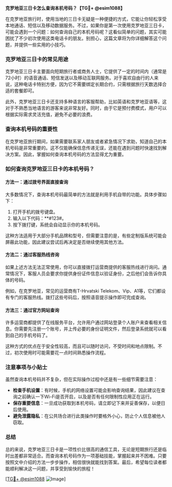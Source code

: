 **克罗地亚三日卡怎么查询本机号码？【TG💪+ @esim1088】**

在克罗地亚旅行时，使用当地的三日卡无疑是一种便捷的方式，它能让你轻松享受本地通话、短信以及移动数据服务。不过，如果你是第一次使用克罗地亚三日卡，可能会遇到一个问题：如何查询自己的本机号码呢？这看似简单的问题，其实可能困扰了不少初次使用这类电话卡的朋友。别担心，这篇文章将为你详细解答这个问题，并提供一些实用的小技巧。

### 克罗地亚三日卡的常见用途

克罗地亚三日卡主要面向短期旅行者或商务人士，它提供了一定的时间内（通常是72小时）的语音通话、短信发送以及移动互联网服务。对于喜欢自由行的人来说，这种电话卡特别方便，因为它不需要绑定长期合约，只需根据旅行天数选择合适的套餐即可。

此外，克罗地亚三日卡还支持多种语言的客服帮助，比如英语和克罗地亚语等，这对于不熟悉当地语言的游客来说非常友好。同时，由于它是预付费模式，用户可以根据实际需求灵活充值，避免不必要的浪费。

### 查询本机号码的重要性

在克罗地亚旅行期间，如果需要联系家人朋友或者紧急情况下求助，知道自己的本机号码是非常重要的。这不仅能确保信息传递无误，还能在遇到问题时快速找到解决方案。因此，掌握如何查询本机号码的方法显得尤为重要。

### 如何查询克罗地亚三日卡的本机号码？

#### 方法一：通过拨号界面直接查询

大多数情况下，查询本机号码最简单的方法就是利用手机自带的功能。具体步骤如下：

1. 打开手机的拨号键盘。
2. 输入以下代码：**#123#。
3. 按下拨打键，系统会自动显示你的本机号码。

这种方法适用于大部分手机品牌和型号，但需要注意的是，有些定制版系统可能会屏蔽此功能，因此建议尝试后再决定是否继续使用其他方法。

#### 方法二：通过客服热线咨询

如果上述方法无法正常使用，你可以直接拨打运营商提供的客服热线进行询问。通常情况下，客服人员会要求你提供身份证件信息以验证身份，之后他们会告诉你具体的号码。

例如，在克罗地亚，常见的运营商有T-Hrvatski Telekom、Vip、A1等，它们都设有专门的客服热线。拨打这些号码后，按照语音提示操作即可完成查询。

#### 方法三：通过官方网站查询

许多运营商都提供了在线服务平台，允许用户通过网站登录个人账户来查看相关信息。你需要先注册一个账号，并上传必要的身份证明文件，然后登录系统就可以看到自己的手机号码了。

这种方式的优点在于安全性较高，而且可以随时访问，不受时间和地点限制。不过，初次使用时可能需要花一点时间熟悉操作流程。

### 注意事项与小贴士

虽然查询本机号码并不复杂，但在实际操作过程中还是有一些细节需要注意：

- **检查手机设置**：有时候，手机的网络设置可能会影响查询结果，因此建议在查询之前确认一下Wi-Fi是否开启，以及是否有任何限制性应用正在运行。
- **保存重要信息**：一旦成功获取到本机号码，请立即记下来并妥善保存，以便日后使用。
- **避免泄露隐私**：在公共场合进行此类操作时要格外小心，防止个人信息被他人窃取。

### 总结

总的来说，克罗地亚三日卡是一项性价比很高的通信工具，无论是短期旅行还是临时出差都非常适合。而查询本机号码作为一项基础技能，掌握起来并不困难。只要按照文中介绍的方法一步步操作，相信很快就能找到答案。最后，希望每位读者都能顺利解决这一问题，并享受到愉快的旅程！

[[TG💪+ @esim1088](https://t.me/s/esim1088) ![Image](https://i.postimg.cc/4NQfJmqS/Snipaste-2025-05-13-00-14-12.png)]